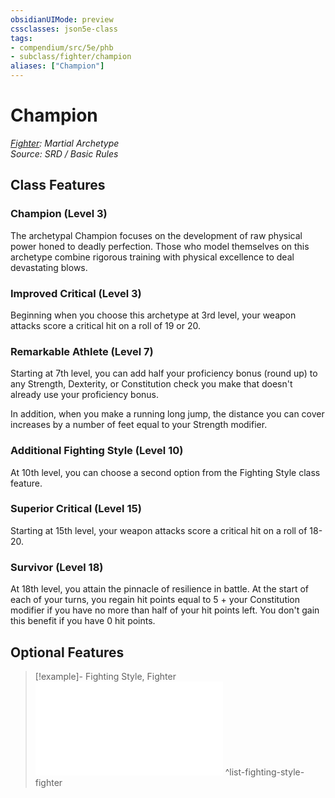 ```yaml
---
obsidianUIMode: preview
cssclasses: json5e-class
tags:
- compendium/src/5e/phb
- subclass/fighter/champion
aliases: ["Champion"]
---
```

# Champion
*[Fighter](fighter.md): Martial Archetype*  
*Source: SRD / Basic Rules*  


## Class Features

### Champion (Level 3)

The archetypal Champion focuses on the development of raw physical power honed to deadly perfection. Those who model themselves on this archetype combine rigorous training with physical excellence to deal devastating blows.

### Improved Critical (Level 3)

Beginning when you choose this archetype at 3rd level, your weapon attacks score a critical hit on a roll of 19 or 20.

### Remarkable Athlete (Level 7)

Starting at 7th level, you can add half your proficiency bonus (round up) to any Strength, Dexterity, or Constitution check you make that doesn't already use your proficiency bonus.

In addition, when you make a running long jump, the distance you can cover increases by a number of feet equal to your Strength modifier.

### Additional Fighting Style (Level 10)

At 10th level, you can choose a second option from the Fighting Style class feature.

### Superior Critical (Level 15)

Starting at 15th level, your weapon attacks score a critical hit on a roll of 18-20.

### Survivor (Level 18)

At 18th level, you attain the pinnacle of resilience in battle. At the start of each of your turns, you regain hit points equal to 5 + your Constitution modifier if you have no more than half of your hit points left. You don't gain this benefit if you have 0 hit points.

## Optional Features

> [!example]- Fighting Style, Fighter
> ![Fighting Style, Fighter](compendium/optional-features/list-fighting-style-fighter.md#Fighting%20Style,%20Fighter)
^list-fighting-style-fighter